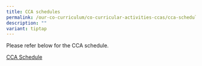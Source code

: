 ```yaml
---
title: CCA schedules
permalink: /our-co-curriculum/co-curricular-activities-ccas/cca-schedule/
description: ""
variant: tiptap
---
```

<p>Please refer below&nbsp;for the CCA schedule.&nbsp;</p>
<p><a href="/files/2025_CCA_Schedule__Updated_.pdf" rel="noopener nofollow" target="_blank">CCA Schedule</a>
</p>